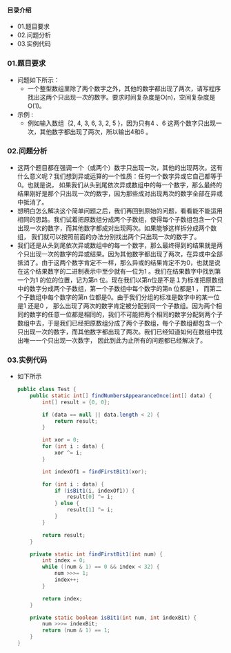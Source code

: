 #### 目录介绍
- 01.题目要求
- 02.问题分析
- 03.实例代码


### 01.题目要求
- 问题如下所示：
    - 一个整型数组里除了两个数字之外，其他的数字都出现了两次，请写程序找出这两个只出现一次的数字。要求时间复杂度是O(n)，空间复杂度是O(1)。
- 示例 :
    - 例如输入数组｛2, 4, 3, 6, 3, 2, 5 }，因为只有4 、6 这两个数字只出现一次，其他数字都出现了两次，所以输出4和6 。


### 02.问题分析
- 这两个题目都在强调一个（或两个）数字只出现一次，其他的出现两次。这有什么意义呢？我们想到异或运算的一个性质：任何一个数字异或它自己都等于0。也就是说， 如果我们从头到尾依次异或数组中的每一个数字，那么最终的结果刚好是那个只出现一次的数字，因为那些成对出现两次的数字全部在异或中抵消了。 
- 想明白怎么解决这个简单问题之后，我们再回到原始的问题，看看能不能运用相同的思路。我们试着把原数组分成两个子数组，使得每个子数组包含一个只出现一次的数字，而其他数字都成对出现两次。如果能够这样拆分成两个数组， 我们就可以按照前面的办法分别找出两个只出现一次的数字了。 
- 我们还是从头到尾依次异或数组中的每一个数字，那么最终得到的结果就是两个只出现一次的数字的异或结果。因为其他数字都出现了两次，在异或中全部抵消了。由于这两个数字肯定不一样，那么异或的结果肯定不为0，也就是说在这个结果数字的二进制表示中至少就有一位为1 。我们在结果数字中找到第一个为1 的位的位置，记为第n 位。现在我们以第n位是不是１为标准把原数组中的数字分成两个子数组，第一个子数组中每个数字的第n 位都是1 ， 而第二个子数组中每个数字的第n 位都是0。由于我们分组的标准是数字中的某一位是1 还是0 ， 那么出现了两次的数字肯定被分配到同一个子数组。因为两个相同的数字的任意一位都是相同的，我们不可能把两个相同的数字分配到两个子数组中去，于是我们已经把原数组分成了两个子数组，每个子数组都包含一个只出现一次的数字，而其他数字都出现了两次。我们已经知道如何在数组中找出唯一一个只出现一次数字， 因此到此为止所有的问题都已经解决了。

### 03.实例代码
- 如下所示
    ```java
    public class Test {
        public static int[] findNumbersAppearanceOnce(int[] data) {
            int[] result = {0, 0};
    
            if (data == null || data.length < 2) {
                return result;
            }
    
            int xor = 0;
            for (int i : data) {
                xor ^= i;
            }
    
            int indexOf1 = findFirstBit1(xor);
    
            for (int i : data) {
                if (isBit1(i, indexOf1)) {
                    result[0] ^= i;
                } else {
                    result[1] ^= i;
                }
            }
    
            return result;
        }
    
        private static int findFirstBit1(int num) {
            int index = 0;
            while ((num & 1) == 0 && index < 32) {
                num >>>= 1;
                index++;
            }
    
            return index;
        }
    
        private static boolean isBit1(int num, int indexBit) {
            num >>>= indexBit;
            return (num & 1) == 1;
        }
    }
    ```
